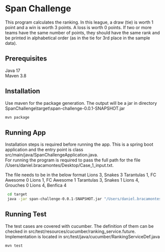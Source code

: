 # Span Challenge
This program calculates the ranking.
In this league, a draw (tie) is worth 1 point and a win is worth 3 points. A loss is worth 0 points.
If two or more teams have the same number of points, they should have the same rank and be
printed in alphabetical order (as in the tie for 3rd place in the sample data).

## Prerequisites
Java 17<br />
Maven 3.8

## Installation

Use maven for the package generation. The output will be a jar in directory SpanChallenge\target\span-challenge-0.0.1-SNAPSHOT.jar

```bash
mvn package
```

## Running App
Installation steps is required before running the app. This is a spring boot application and the entry point is class src/main/java/SpanChallengeApplication.java.<br />
For running the program is required to pass the full path for the file /Users/daniel.bracamontes/Desktop/Case_1_input.txt.

The file needs to be in the below format
Lions 3, Snakes 3
Tarantulas 1, FC Awesome 0
Lions 1, FC Awesome 1
Tarantulas 3, Snakes 1
Lions 4, Grouches 0
Lions 4, Benfica 4

```bash
 cd target
 java -jar span-challenge-0.0.1-SNAPSHOT.jar "/Users/daniel.bracamontes/Desktop/Case_1_input.txt"
```
## Running Test
The test cases are covered with cucumber. The definition of them can be checked in src/test/resources/cucumber/ranking_service.future. </br>
Implementation is located in src/test/java/cucumber/RankingServiceDef.java
```bash
mvn test
```
